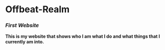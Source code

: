 Offbeat-Realm
=============

<i><h3>First Website</h3></i>

<strong>This is my website that shows who I am what I do and what things that I currently am into.</strong>
